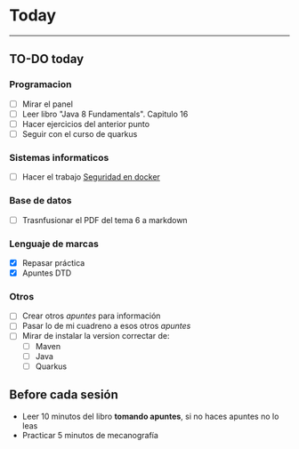 # Today
---
## TO-DO today
### Programacion
- [ ] Mirar el panel
- [ ] Leer libro "Java 8 Fundamentals". Capitulo 16
- [ ] Hacer ejercicios del anterior punto
- [ ] Seguir con el curso de quarkus
### Sistemas informaticos
- [ ] Hacer el trabajo [Seguridad en docker](https://classroom.google.com/c/MzQ1NTIyMzQwMDM3/a/NDkyODM4NTY5Mjg2/details)
### Base de datos
- [ ] Trasnfusionar el PDF del tema 6 a markdown
### Lenguaje de marcas
- [x] Repasar práctica
- [x] Apuntes DTD
### Otros
- [ ] Crear otros *apuntes* para información
- [ ] Pasar lo de mi cuadreno a esos otros *apuntes*
- [ ] Mirar de instalar la version correctar de:
	- [ ] Maven
	- [ ] Java
	- [ ] Quarkus

## Before cada sesión
- Leer 10 minutos del libro **tomando apuntes**, si no haces apuntes no lo leas
- Practicar 5 minutos de mecanografía